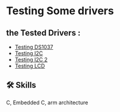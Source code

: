 
# Testing Some drivers
## the Tested Drivers : 
- [Testing DS1037](APP/Testing_DS1037)
- [Testing I2C](APP/Testing_I2C)
- [Testing I2C 2](APP/Testing_I2C_2)
- [Testing LCD](APP/Testing_LCD)



## 🛠 Skills
C, Embedded C, arm architecture

